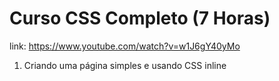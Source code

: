 # Curso CSS Completo (7 Horas)

link: https://www.youtube.com/watch?v=w1J6gY40yMo

1. Criando uma página simples e usando CSS inline

